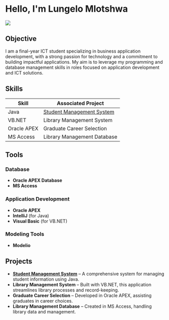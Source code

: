 # Hello, I'm Lungelo Mlotshwa
<a href="https://linkedin.com/in/lungelo-mlotshwa-11a316255"><img src="https://img.shields.io/badge/-LinkedIn-0072b1?&style=for-the-badge&logo=linkedin&logoColor=white" /></a>

## Objective
I am a final-year ICT student specializing in business application development, with a strong passion for technology and a commitment to building impactful applications. My aim is to leverage my programming and database management skills in roles focused on application development and ICT solutions.

## Skills

| Skill             | Associated Project              |
|-------------------|---------------------------------|
| Java              |<a href="https://github.com/LungeloMh/Student-Management-System/tree/main">Student Management System</a>      |
| VB.NET            | Library Management System       |
| Oracle APEX       | Graduate Career Selection       |
| MS Access         | Library Management Database     |

## Tools

### Database
- **Oracle APEX Database**
- **MS Access**

### Application Development
- **Oracle APEX**
- **IntelliJ** (for Java)
- **Visual Basic** (for VB.NET)

### Modeling Tools
- **Modelio**

## Projects
- **<a href="https://github.com/LungeloMh/Student-Management-System/tree/main">Student Management System</a>** – A comprehensive system for managing student information using Java.
- **Library Management System** – Built with VB.NET, this application streamlines library processes and record-keeping.
- **Graduate Career Selection** – Developed in Oracle APEX, assisting graduates in career choices.
- **Library Management Database** – Created in MS Access, handling library data and management.
